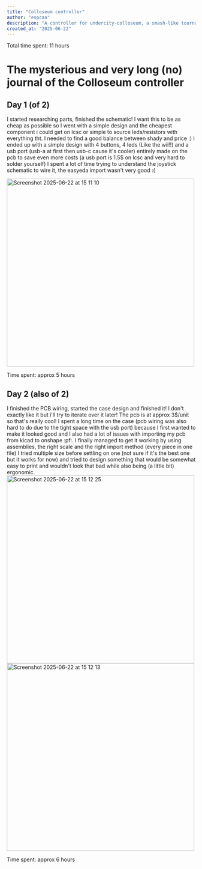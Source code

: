 ```yaml
---
title: "Colloseum controller"
author: "espcaa"
description: "A controller for undercity-colloseum, a smash-like tournament game at Highway"
created_at: "2025-06-22"
---
```


Total time spent: 11 hours

# The mysterious and very long (no) journal of the Colloseum controller

## Day 1 (of 2)

I started researching parts, finished the schematic!
I want this to be as cheap as possible so I went with a simple design and the cheapest component i could get on lcsc or simple to source leds/resistors with everything tht. I needed to find a good balance between shady and price :)
I ended up with a simple design with 4 buttons, 4 leds (Like the wii!!) and a usb port (usb-a at first then usb-c cause it's cooler) entirely made on the pcb to save even more costs (a usb port is 1.5$ on lcsc and very hard to solder yourself)
I spent a lot of time trying to understand the joystick schematic to wire it, the easyeda import wasn't very good :(

<img width="500" alt="Screenshot 2025-06-22 at 15 11 10" src="https://github.com/user-attachments/assets/2f36daa7-206c-4012-bb3b-2bdbc4f06a2d" />

Time spent: approx 5 hours

## Day 2 (also of 2)

I finished the PCB wiring, started the case design and finished it! I don't exactly like it but i'll try to iterate over it later!
The pcb is at approx 3$/unit so that's really cool!
I spent a long time on the case (pcb wiring was also hard to do due to the tight space with the usb port) because I first wanted to make it looked good and I also had a lot of issues with importing my pcb from kicad to onshape :pf:. I finally managed to get it working by using assemblies, the right scale and the right import method (every piece in one file)
I tried multiple size before settling on one (not sure if it's the best one but it works for now) and tried to design something that would be somewhat easy to print and wouldn't look that bad while also being (a little bit) ergonomic.
<img width="500" alt="Screenshot 2025-06-22 at 15 12 25" src="https://github.com/user-attachments/assets/03af94ab-572b-4f82-a1da-e22c0890a9a6" />
<img width="500" alt="Screenshot 2025-06-22 at 15 12 13" src="https://github.com/user-attachments/assets/6cf966bb-f9ad-4bc4-be44-9b17aa085534" />

Time spent: approx 6 hours
